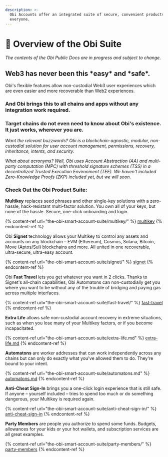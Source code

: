 ```yaml
---
description: >-
  Obi Accounts offer an integrated suite of secure, convenient products for
  everyone.
---
```


# 🔵 Overview of the Obi Suite

_The contents of the Obi Public Docs are in progress and subject to change._

## Web3 has never been this \*easy\* and \*safe\*.

Obi's flexible features allow non-custodial Web3 user experiences which are even easier and more recoverable than Web2 experiences.

### And Obi brings this to all chains and apps without any integration work required.

### Target chains do not even need to know about Obi's existence. It just works, wherever you are.

_Want the relevant buzzwords? Obi is a blockchain-agnostic, modular, non-custodial solution for user account management, permissions, recovery, inheritance, intents, and security._

_What about acronyms? Well, Obi uses Account Abstraction (AA) and multi-party computation (MPC) with threshold signature schemes (TSS) in a decentralized Trusted Execution Environment (TEE). We haven't included Zero-Knowledge Proofs (ZKP) included yet, but we will soon._

### Check Out the Obi Product Suite:

**Multikey** replaces seed phrases and other single-key solutions with a zero-hassle, hack-resistant multi-factor solution. You own all of your keys, but none of the hassle. Secure, one-click onboarding and login.

{% content-ref url="the-obi-smart-account-suite/multikey/" %}
[multikey](the-obi-smart-account-suite/multikey/)
{% endcontent-ref %}

Obi **Signet** technology allows your Multikey to control any assets and accounts on any blockchain – EVM (Ethereum), Cosmos, Solana, Bitcoin, Move (Aptos/Sui) blockchains and more. All united in one recoverable, ultra-secure, ultra-easy account.

{% content-ref url="the-obi-smart-account-suite/signet/" %}
[signet](the-obi-smart-account-suite/signet/)
{% endcontent-ref %}

Obi **Fast Travel** lets you get whatever you want in 2 clicks. Thanks to Signet's all-chain capabilities, Obi Automatons can non-custodially get you where you want to be without any of the trouble of bridging and paying gas across multiple interfaces.

{% content-ref url="the-obi-smart-account-suite/fast-travel/" %}
[fast-travel](the-obi-smart-account-suite/fast-travel/)
{% endcontent-ref %}

**Extra Life** allows safe non-custodial account recovery in extreme situations, such as when you lose many of your Multikey factors, or if you become incapacitated.

{% content-ref url="the-obi-smart-account-suite/extra-life.md" %}
[extra-life.md](the-obi-smart-account-suite/extra-life.md)
{% endcontent-ref %}

**Automatons** are worker addresses that can work independently across any chains but can only do exactly what you've allowed them to do. They're bound to your intent.

{% content-ref url="the-obi-smart-account-suite/automatons.md" %}
[automatons.md](the-obi-smart-account-suite/automatons.md)
{% endcontent-ref %}

**Anti-Cheat Sign-In** brings you a one-click login experience that is still safe. If anyone – yourself included – tries to spend too much or do something dangerous, your Multikey is required again.

{% content-ref url="the-obi-smart-account-suite/anti-cheat-sign-in/" %}
[anti-cheat-sign-in](the-obi-smart-account-suite/anti-cheat-sign-in/)
{% endcontent-ref %}

**Party Members** are people you authorize to spend some funds. Budgets, allowances for your kids or your hot wallets, and subscription services are all great examples.

{% content-ref url="the-obi-smart-account-suite/party-members/" %}
[party-members](the-obi-smart-account-suite/party-members/)
{% endcontent-ref %}

